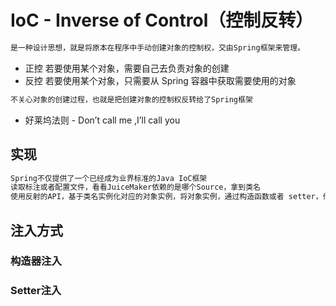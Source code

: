# IoC - Inverse of Control（控制反转）
```md
是一种设计思想，就是将原本在程序中手动创建对象的控制权，交由Spring框架来管理。
```
* 正控 若要使用某个对象，需要自己去负责对象的创建
* 反控 若要使用某个对象，只需要从 Spring 容器中获取需要使用的对象
```md
不关心对象的创建过程，也就是把创建对象的控制权反转给了Spring框架
```
* 好莱坞法则 - Don’t call me ,I’ll call you

## 实现
```md
Spring不仅提供了一个已经成为业界标准的Java IoC框架
读取标注或者配置文件，看看JuiceMaker依赖的是哪个Source，拿到类名
使用反射的API，基于类名实例化对应的对象实例，将对象实例，通过构造函数或者 setter，传递给 JuiceMaker
```

## 注入方式
### 构造器注入
### Setter注入



